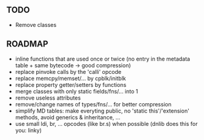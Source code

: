 
## TODO

* Remove classes 


## ROADMAP
* inline functions that are used once or twice (no entry in the metadata table + same bytecode -> good compression)
* replace pinvoke calls by the 'calli' opcode
* replace memcpy/memset/... by cpblk/initblk
* replace property getter/setters by functions
* merge classes with only static fields/fns/... into 1
* remove useless attributes
* remove/change names of types/fns/... for better compression
* simplify MD tables: make everyting public, no 'static this'/'extension' methods, avoid generics & inheritance, ...
* use small ldi, br, ... opcodes (like br.s) when possible (dnlib does this for you: linky)

